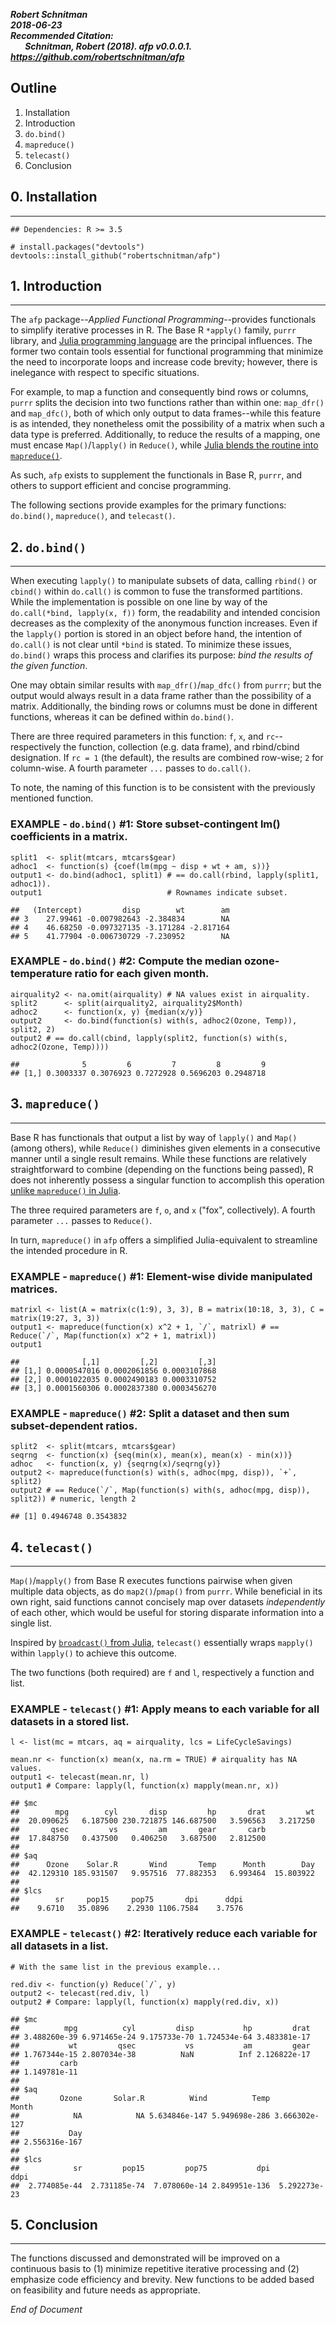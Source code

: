***Robert Schnitman***  
***2018-06-23***  
***Recommended Citation:  
&nbsp;&nbsp;&nbsp;&nbsp;&nbsp;&nbsp; Schnitman, Robert (2018). afp v0.0.0.1. <https://github.com/robertschnitman/afp>***

Outline
-------

1.  Installation
2.  Introduction
3.  `do.bind()`
4.  `mapreduce()`
5.  `telecast()`
6.  Conclusion

## 0. Installation
---------------

    ## Dependencies: R >= 3.5

    # install.packages("devtools")
    devtools::install_github("robertschnitman/afp")

## 1. Introduction
---------------

The `afp` package--*Applied Functional Programming*--provides
functionals to simplify iterative processes in R. The Base R `*apply()`
family, `purrr` library, and [Julia programming
language](https://julialang.org/) are the principal influences. The
former two contain tools essential for functional programming that
minimize the need to incorporate loops and increase code brevity;
however, there is inelegance with respect to specific situations.

For example, to map a function and consequently bind rows or columns,
`purrr` splits the decision into two functions rather than within one:
`map_dfr()` and `map_dfc()`, both of which only output to data
frames--while this feature is as intended, they nonetheless omit the
possibility of a matrix when such a data type is preferred.
Additionally, to reduce the results of a mapping, one must encase
`Map()`/`lapply()` in `Reduce()`, while [Julia blends the routine into
`mapreduce()`](https://docs.julialang.org/en/v0.6.1/stdlib/collections/#Base.mapreduce-NTuple%7B4,Any%7D).

As such, `afp` exists to supplement the functionals in Base R,
`purrr`, and others to support efficient and concise programming.

The following sections provide examples for the primary functions:
`do.bind()`, `mapreduce()`, and `telecast()`.

## 2. `do.bind()`
--------------

When executing `lapply()` to manipulate subsets of data, calling
`rbind()` or `cbind()` within `do.call()` is common to fuse the
transformed partitions. While the implementation is possible on one line
by way of the `do.call(*bind, lapply(x, f))` form, the readability and
intended concision decreases as the complexity of the anonymous function
increases. Even if the `lapply()` portion is stored in an object before
hand, the intention of `do.call()` is not clear until `*bind` is stated.
To minimize these issues, `do.bind()` wraps this process and clarifies
its purpose: *bind the results of the given function*.

One may obtain similar results with `map_dfr()`/`map_dfc()` from
`purrr`; but the output would always result in a data frame rather than
the possibility of a matrix. Additionally, the binding rows or columns
must be done in different functions, whereas it can be defined within
`do.bind()`.

There are three required parameters in this function: `f`, `x`, and
`rc`--respectively the function, collection (e.g. data frame), and
rbind/cbind designation. If `rc = 1` (the default), the results are
combined row-wise; `2` for column-wise. A fourth parameter `...` passes
to `do.call()`.

To note, the naming of this function is to be consistent with the
previously mentioned function.

### EXAMPLE - `do.bind()` \#1: Store subset-contingent lm() coefficients in a matrix.

    split1  <- split(mtcars, mtcars$gear)
    adhoc1  <- function(s) {coef(lm(mpg ~ disp + wt + am, s))}
    output1 <- do.bind(adhoc1, split1) # == do.call(rbind, lapply(split1, adhoc1)).
    output1                            # Rownames indicate subset.

    ##   (Intercept)         disp        wt        am
    ## 3    27.99461 -0.007982643 -2.384834        NA
    ## 4    46.68250 -0.097327135 -3.171284 -2.817164
    ## 5    41.77904 -0.006730729 -7.230952        NA

### EXAMPLE - `do.bind()` \#2: Compute the median ozone-temperature ratio for each given month.

    airquality2 <- na.omit(airquality) # NA values exist in airquality.
    split2      <- split(airquality2, airquality2$Month)
    adhoc2      <- function(x, y) {median(x/y)}
    output2     <- do.bind(function(s) with(s, adhoc2(Ozone, Temp)), split2, 2) 
    output2 # == do.call(cbind, lapply(split2, function(s) with(s, adhoc2(Ozone, Temp))))

    ##              5         6         7         8         9
    ## [1,] 0.3003337 0.3076923 0.7272928 0.5696203 0.2948718

## 3. `mapreduce()`
----------------

Base R has functionals that output a list by way of `lapply()` and
`Map()` (among others), while `Reduce()` diminishes given elements in a
consecutive manner until a single result remains. While these functions
are relatively straightforward to combine (depending on the functions
being passed), R does not inherently possess a singular function to
accomplish this operation [unlike `mapreduce()` in
Julia](https://docs.julialang.org/en/v0.6.1/stdlib/collections/#Base.mapreduce-NTuple%7B4,Any%7D).

The three required parameters are `f`, `o`, and `x` ("fox",
collectively). A fourth parameter `...` passes to `Reduce()`.

In turn, `mapreduce()` in `afp` offers a simplified Julia-equivalent to
streamline the intended procedure in R.

### EXAMPLE - `mapreduce()` \#1: Element-wise divide manipulated matrices.

    matrixl <- list(A = matrix(c(1:9), 3, 3), B = matrix(10:18, 3, 3), C = matrix(19:27, 3, 3))
    output1 <- mapreduce(function(x) x^2 + 1, `/`, matrixl) # == Reduce(`/`, Map(function(x) x^2 + 1, matrixl))
    output1

    ##              [,1]         [,2]         [,3]
    ## [1,] 0.0000547016 0.0002061856 0.0003107868
    ## [2,] 0.0001022035 0.0002490183 0.0003310752
    ## [3,] 0.0001560306 0.0002837380 0.0003456270

### EXAMPLE - `mapreduce()` \#2: Split a dataset and then sum subset-dependent ratios.

    split2  <- split(mtcars, mtcars$gear)
    seqrng  <- function(x) {seq(min(x), mean(x), mean(x) - min(x))}
    adhoc   <- function(x, y) {seqrng(x)/seqrng(y)}
    output2 <- mapreduce(function(s) with(s, adhoc(mpg, disp)), `+`, split2)
    output2 # == Reduce(`/`, Map(function(s) with(s, adhoc(mpg, disp)), split2)) # numeric, length 2

    ## [1] 0.4946748 0.3543832

## 4. `telecast()`
---------------

`Map()`/`mapply()` from Base R executes functions pairwise when given
multiple data objects, as do `map2()`/`pmap()` from `purrr`. While
beneficial in its own right, said functions cannot concisely map over
datasets *independently* of each other, which would be useful for
storing disparate information into a single list.

Inspired by [`broadcast()` from
Julia](https://docs.julialang.org/en/v0.6.1/manual/arrays/#Broadcasting-1),
`telecast()` essentially wraps `mapply()` within `lapply()` to achieve
this outcome.

The two functions (both required) are `f` and `l`, respectively a
function and list.

### EXAMPLE - `telecast()` \#1: Apply means to each variable for all datasets in a stored list.

    l <- list(mc = mtcars, aq = airquality, lcs = LifeCycleSavings)

    mean.nr <- function(x) mean(x, na.rm = TRUE) # airquality has NA values.
    output1 <- telecast(mean.nr, l) 
    output1 # Compare: lapply(l, function(x) mapply(mean.nr, x))

    ## $mc
    ##        mpg        cyl       disp         hp       drat         wt 
    ##  20.090625   6.187500 230.721875 146.687500   3.596563   3.217250 
    ##       qsec         vs         am       gear       carb 
    ##  17.848750   0.437500   0.406250   3.687500   2.812500 
    ## 
    ## $aq
    ##      Ozone    Solar.R       Wind       Temp      Month        Day 
    ##  42.129310 185.931507   9.957516  77.882353   6.993464  15.803922 
    ## 
    ## $lcs
    ##        sr     pop15     pop75       dpi      ddpi 
    ##    9.6710   35.0896    2.2930 1106.7584    3.7576

### EXAMPLE - `telecast()` \#2: Iteratively reduce each variable for all datasets in a list.

    # With the same list in the previous example...

    red.div <- function(y) Reduce(`/`, y)
    output2 <- telecast(red.div, l) 
    output2 # Compare: lapply(l, function(x) mapply(red.div, x))

    ## $mc
    ##          mpg          cyl         disp           hp         drat 
    ## 3.488260e-39 6.971465e-24 9.175733e-70 1.724534e-64 3.483381e-17 
    ##           wt         qsec           vs           am         gear 
    ## 1.767344e-15 2.807034e-38          NaN          Inf 2.126822e-17 
    ##         carb 
    ## 1.149781e-11 
    ## 
    ## $aq
    ##         Ozone       Solar.R          Wind          Temp         Month 
    ##            NA            NA 5.634846e-147 5.949698e-286 3.666302e-127 
    ##           Day 
    ## 2.556316e-167 
    ## 
    ## $lcs
    ##            sr         pop15         pop75           dpi          ddpi 
    ##  2.774085e-44  2.731185e-74  7.078060e-14 2.849951e-136  5.292273e-23

## 5. Conclusion
-------------

The functions discussed and demonstrated will be improved on a
continuous basis to (1) minimize repetitive iterative processing and (2)
emphasize code efficiency and brevity. New functions to be added based
on feasibility and future needs as appropriate.

*End of Document*
